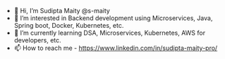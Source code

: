 - 👋 Hi, I’m Sudipta Maity @s-maity 
- 👀 I’m interested in Backend development using Microservices, Java, Spring boot, Docker, Kubernetes, etc. 
- 🌱 I’m currently learning DSA, Microservices, Kubernetes, AWS for developers, etc.
- 📫 How to reach me - https://www.linkedin.com/in/sudipta-maity-pro/

<!---
s-maity/s-maity is a ✨ special ✨ repository because its `README.md` (this file) appears on your GitHub profile.
You can click the Preview link to take a look at your changes.
--->
